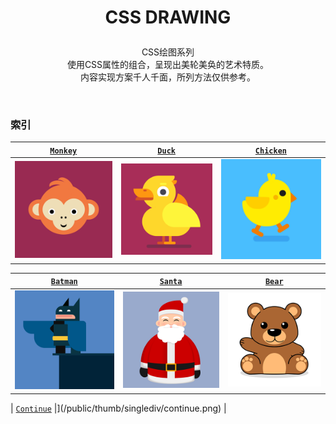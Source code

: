 # <p align=center>CSS DRAWING</p>

<p align=center>
CSS绘图系列
<br>使用CSS属性的组合，呈现出美轮美奂的艺术特质。
<br>内容实现方案千人千面，所列方法仅供参考。</p>
<br>

### 索引
<!-- 1 -->

| [`Monkey`](/src/CSSDrawing/Monkey/index.html) | [`Duck`](/src/CSSDrawing/CuteDuck/index.html) | [`Chicken`](/src/CSSDrawing/WalkingChick/index.html) |
| :-------------------------------------------: | :-------------------------------------------: | :--------------------------------------------------: |
| ![猴子](/public/thumb/cssdrawing/monkey.png)  |  ![鸭子](/public/thumb/cssdrawing/duck.png)   |     ![小鸡](/public/thumb/cssdrawing/chick.png)      |

<!-- 2 -->

| [`Batman`](/src/CSSDrawing/Batman/index.html)  |    [`Santa`](/src/CSSDrawing/SantaClaus/index.html)    |    [`Bear`](/src/CSSDrawing/Bear/index.html)    |
| :--------------------------------------------: | :-------------------------------------------: | :-------------------------------------------: |
| ![蝙蝠侠](/public/thumb/cssdrawing/batman.png) | ![圣诞老人](/public/thumb/cssdrawing/santa.png) | ![小熊](/public/thumb/cssdrawing/bear.png) |

<!-- 3 -->

| [`Continue`](/src/CSSDrawing/README.md) |](/public/thumb/singlediv/continue.png) |

<!-- [`Continue`](/src/CSSDrawing/README.md)
![待续](/public/thumb/singlediv/continue.png) -->
